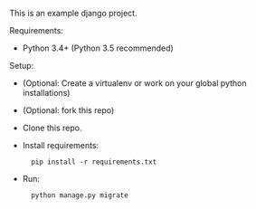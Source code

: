This is an example django project.

Requirements:

* Python 3.4+ (Python 3.5 recommended) 

Setup:

* (Optional: Create a virtualenv or work on your global python installations)
* (Optional: fork this repo)
* Clone this repo.
* Install requirements:

        pip install -r requirements.txt

* Run:

        python manage.py migrate